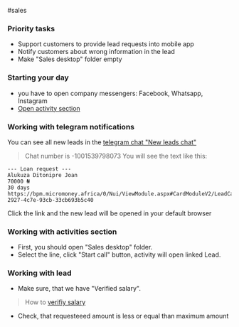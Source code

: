 #sales

### Priority tasks
- Support customers to provide lead requests into mobile app
- Notify customers about wrong information in the lead
- Make "Sales desktop" folder empty

### Starting your day
- you have to open company messengers: Facebook, Whatsapp, Instagram
- [Open activity section](Open%20activity%20section.md)

### Working with telegram notifications
You can see all new leads in the [telegram chat "New leads chat"](https://t.me/+5oLeieS3i2phMmYy)
> Chat number is -1001539798073
You will see the text like this:
```
--- Loan request ---
Alukuza Ditonipre Joan
70000 ₦
30 days
https://bpm.micromoney.africa/0/Nui/ViewModule.aspx#CardModuleV2/LeadCambodiaPage/edit/0b1783ab-2927-4c7e-93cb-33cb693b5c40
```
Click the link and the new lead will be opened in your default browser

### Working with activities section
- First, you should open "Sales desktop" folder.
- Select the line, click "Start call" button, activity will open linked Lead.

### Working with lead
- Make sure, that we have "Verified salary".
>How to [verifiy salary](verified_salary.md)
- Check, that requesteeed amount is less or equal than maximum amount

